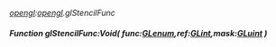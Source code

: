_[opengl](../../modules/opengl/opengl-module.md):[opengl](../../modules/opengl/opengl-module.md).glStencilFunc_
##### Function glStencilFunc:Void( func:[GLenum](../../modules/opengl/opengl-glenum.md),ref:[GLint](../../modules/opengl/opengl-glint.md),mask:[GLuint](../../modules/opengl/opengl-gluint.md) )
